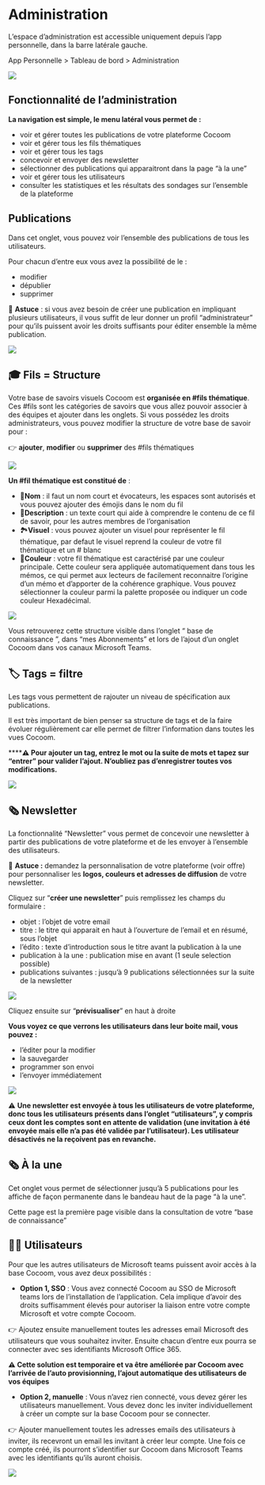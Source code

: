 # Administration

L’espace d’administration est accessible uniquement depuis l’app personnelle, dans la barre latérale gauche. 

App Personnelle > Tableau de bord > Administration 

![](https://paper-attachments.dropbox.com/s_FBC5B0C054AD4D43082A0E2DC4412D69AB83598AFCFBA6C61B0013FF268096F6_1589102673137_Plan+de+travail+45cocoom-guides-2.png)



## Fonctionnalité de l’administration

**La navigation est simple, le menu latéral vous permet de :**


- voir et gérer toutes les publications de votre plateforme Cocoom
- voir et gérer tous les fils thématiques
- voir et gérer tous les tags
- concevoir et envoyer des newsletter
- sélectionner des publications qui apparaitront dans la page “à la une” 
- voir et gérer tous les utilisateurs
- consulter les statistiques et les résultats des sondages sur l’ensemble de la plateforme


## Publications 

Dans cet onglet, vous pouvez voir l’ensemble des publications de tous les utilisateurs.

Pour chacun d’entre eux vous avez la possibilité de le :

- modifier
- dépublier
- supprimer

📌 **Astuce** : si vous avez besoin de créer une publication en impliquant plusieurs utilisateurs, il vous suffit de leur donner un profil “administrateur” pour qu’ils puissent avoir les droits suffisants pour éditer ensemble la même publication.


![](https://paper-attachments.dropbox.com/s_FBC5B0C054AD4D43082A0E2DC4412D69AB83598AFCFBA6C61B0013FF268096F6_1589102459313_Plan+de+travail+44cocoom-guides-2.png)


  

## 🎓 Fils = Structure 

Votre base de savoirs visuels Cocoom est **organisée en #fils thématique**. Ces #fils sont les catégories de savoirs que vous allez pouvoir associer à des équipes et ajouter dans les onglets. Si vous possédez les droits administrateurs, vous pouvez modifier la structure de votre base de savoir pour :

👉 **ajouter**, **modifier** ou **supprimer** des #fils thématiques

![](https://paper-attachments.dropbox.com/s_FBC5B0C054AD4D43082A0E2DC4412D69AB83598AFCFBA6C61B0013FF268096F6_1589102271761_Plan+de+travail+12cocoom-guides-3.png)


**Un #fil thématique est constitué de** :


- 🔗**Nom** : il faut un nom court et évocateurs, les espaces sont autorisés et vous pouvez ajouter des émojis dans le nom du fil
- 📄**Description** : un texte court qui aide à comprendre le contenu de ce fil de savoir, pour les autres membres de l’organisation
- 🏞**Visuel** : vous pouvez ajouter un visuel pour représenter le fil thématique, par defaut le visuel reprend la couleur de votre fil thématique et un # blanc
- 🎨**Couleur** : votre fil thématique est caractérisé par une couleur principale. Cette couleur sera appliquée automatiquement dans tous les mémos, ce qui permet aux lecteurs de facilement reconnaitre l’origine d’un mémo et d’apporter de la cohérence graphique. Vous pouvez sélectionner la couleur parmi la palette proposée ou indiquer un code couleur Hexadécimal. 


![](https://paper-attachments.dropbox.com/s_FBC5B0C054AD4D43082A0E2DC4412D69AB83598AFCFBA6C61B0013FF268096F6_1589102271767_Plan+de+travail+39cocoom-guides-3.png)


Vous retrouverez cette structure visible dans l’onglet “ base de connaissance ”, dans “mes Abonnements” et lors de l’ajout d’un onglet Cocoom dans vos canaux Microsoft Teams.


## 🏷 Tags = filtre

Les tags vous permettent de rajouter un niveau de spécification aux publications.

Il est très important de bien penser sa structure de tags et de la faire évoluer régulièrement car elle permet de filtrer l’information dans toutes les vues Cocoom.

******⚠️ Pour ajouter un tag, entrez le mot ou la suite de mots et tapez sur “entrer” pour valider l’ajout. N’oubliez pas d’enregistrer toutes vos modifications.**


![](https://paper-attachments.dropbox.com/s_FBC5B0C054AD4D43082A0E2DC4412D69AB83598AFCFBA6C61B0013FF268096F6_1589101944987_Plan+de+travail+43cocoom-guides-2.png)

## 🗞 Newsletter

La fonctionnalité “Newsletter” vous permet de concevoir une newsletter à partir des publications de votre plateforme et de les envoyer à l’ensemble des utilisateurs.

📌 **Astuce :** demandez la personnalisation de votre plateforme (voir offre) pour personnaliser les **logos, couleurs et adresses de diffusion** de votre newsletter.

Cliquez sur “**créer une newsletter**” puis remplissez les champs du formulaire :

- objet : l’objet de votre email
- titre : le titre qui apparait en haut à l’ouverture de l’email et en résumé, sous l’objet
- l’édito : texte d’introduction sous le titre avant la publication à la une
- publication à la une : publication mise en avant (1 seule selection possible)
- publications suivantes : jusqu’à 9 publications sélectionnées sur la suite de la newsletter


![](https://paper-attachments.dropbox.com/s_FBC5B0C054AD4D43082A0E2DC4412D69AB83598AFCFBA6C61B0013FF268096F6_1589100242880_Plan+de+travail+40cocoom-guides-2.png)


Cliquez ensuite sur “**prévisualiser**” en haut à droite

**Vous voyez ce que verrons les utilisateurs dans leur boite mail, vous pouvez :**


- l’éditer pour la modifier
- la sauvegarder 
- programmer son envoi 
- l’envoyer immédiatement


![](https://paper-attachments.dropbox.com/s_FBC5B0C054AD4D43082A0E2DC4412D69AB83598AFCFBA6C61B0013FF268096F6_1589100361922_Plan+de+travail+41cocoom-guides-2.png)


⚠️  **Une newsletter est envoyée à tous les utilisateurs de votre plateforme, donc tous les utilisateurs présents dans l’onglet “utilisateurs”, y compris ceux dont les comptes sont en attente de validation (une invitation à été envoyée mais elle n’a pas été validée par l’utilisateur). Les utilisateur désactivés ne la reçoivent pas en revanche.**


## 🗞 À la une

Cet onglet vous permet de sélectionner jusqu’à 5 publications pour les affiche de façon permanente dans le bandeau haut de la page “à la une”. 

Cette page est la première page visible dans la consultation de votre “base de connaissance”



## 👨‍💻 Utilisateurs

Pour que les autres utilisateurs de Microsoft teams puissent avoir accès à la base Cocoom, vous avez deux possibilités :


-  **Option 1, SSO** : Vous avez connecté Cocoom au SSO de Microsoft teams lors de l’installation de l’application. Cela implique d’avoir des droits suffisamment élevés pour autoriser la liaison entre votre compte Microsoft et votre compte Cocoom. 

👉 Ajoutez ensuite manuellement toutes les adresses email Microsoft des utilisateurs que vous souhaitez inviter. Ensuite chacun d’entre eux pourra se connecter avec ses identifiants Microsoft Office 365.

**⚠️ Cette solution est temporaire et va être améliorée par Cocoom avec l’arrivée de l’auto provisionning, l’ajout automatique des utilisateurs de vos équipes**


- **Option 2, manuelle**  : Vous n’avez rien connecté, vous devez gérer les utilisateurs manuellement. Vous devez donc les inviter individuellement à créer un compte sur la base Cocoom pour se connecter.

👉 Ajouter manuellement toutes les adresses emails des utilisateurs à inviter, ils recevront un email les invitant à créer leur compte. Une fois ce compte créé, ils pourront s’identifier sur Cocoom dans Microsoft Teams avec les identifiants qu’ils auront choisis.


![](https://paper-attachments.dropbox.com/s_FBC5B0C054AD4D43082A0E2DC4412D69AB83598AFCFBA6C61B0013FF268096F6_1589101735485_Plan+de+travail+42cocoom-guides-2.png)


